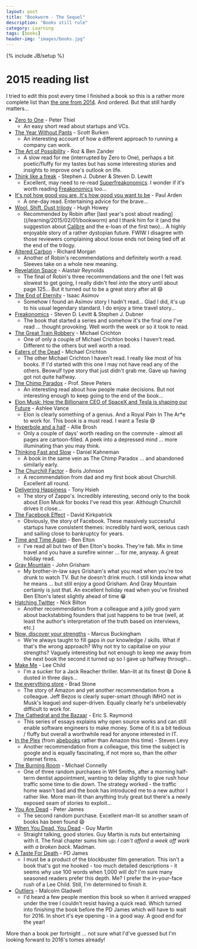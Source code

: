 ```yaml
---
layout: post
title: "Bookworm - The Sequel"
description: "Books still rule"
category: Learning
tags: [books]
header-img: "images/books.jpg"
---
```

{% include JB/setup %}

# 2015 reading list
I tried to edit this post every time I finished a book so this is a rather more complete list than [the one from 2014](/learning/2015/02/01/bookworm).  And ordered.  But that still hardly matters...

* [Zero to One](http://www.amazon.co.uk/Zero-One-Notes-Start-Future-ebook/dp/B00KHX0II4/ref=pd_sim_b_10?ie=UTF8&refRID=010DRYF5M966WF0FPFPN) - Peter Thiel
  * An easy short read about startups and VCs.
* [The Year Without Pants](http://www.amazon.co.uk/Year-Without-Pants-WordPress-Com-Hardcover/dp/B00GOH3D34/ref=sr_1_cc_2?s=aps&ie=UTF8&qid=1422128167&sr=1-2-catcorr&keywords=the+year+without+pants) - Scott Burken
  * An interesting account of how a different approach to running a company can work.
* [The Art of Possibility](http://www.amazon.co.uk/Art-Possibility-Transforming-Professional-Hardcover/dp/B00GSCMDRW/ref=sr_1_2?s=books&ie=UTF8&qid=1422128361&sr=1-2&keywords=the+art+of+the+possibility) - Roz & Ben Zander
  * A slow read for me (interrupted by Zero to One), perhaps a bit poetic/fluffy for my tastes but has some interesting stories and insights to improve one's outlook on life.
* [Think like a freak](http://www.amazon.co.uk/Think-Like-Freak-Smarter-Everything/dp/1846147557) - Stephen J. Dubner & Steven D. Lewitt
  * Excellent, may need to re-read [Superfreakonomics](http://www.amazon.co.uk/Superfreakonomics-Cooling-Patriotic-Prostitutes-Insurance/dp/0141030704/ref=pd_bxgy_b_img_y).  I wonder if it's worth reading [Freakonomics](http://www.amazon.co.uk/Freakonomics-Economist-Explores-Hidden-Everything/dp/0141019018/ref=pd_bxgy_b_img_y) too...
* [It's not how good you are, It's how good you want to be](http://www.amazon.co.uk/Its-Not-How-Good-Want/dp/0714843377/ref=sr_1_9?ie=UTF8&qid=1423090505&sr=8-9&keywords=be+who+you+want+to+be) - Paul Arden
  * A one-day read.  Entertaining advice for the brave...
* [Wool, Shift, Dust trilogy](http://www.amazon.co.uk/Wool-Trilogy-Shift-Dust-ebook/dp/B00I96357W/ref=sr_1_2?ie=UTF8&qid=1427043593&sr=8-2&keywords=wool%2C+shift%2C+dust) - Hugh Howey
  * Recommended by Robin after [last year's post about reading]((/learning/2015/02/01/bookworm) and I thank him for it (and the suggestion about [Calibre](http://calibre-ebook.com) and the e-loan of the first two)...  A highly enjoyable story of a rather dystopian future.  FWIW I disagree with those reviewers complaining about loose ends not being tied off at the end of the trilogy.
* [Altered Carbon](http://www.amazon.co.uk/Altered-Carbon-GOLLANCZ-Richard-Morgan/dp/0575081244) - Richard Morgan
  * Another of Robin's recommendations and definitely worth a read.  Sleeves take on a whole new meaning.
* [Revelation Space](http://www.amazon.co.uk/Revelation-Space-Alastair-Reynolds/dp/0575083093/ref=sr_1_1?ie=UTF8&qid=1428312406&sr=8-1&keywords=revelation+space) - Alastair Reynolds
  * The final of Robin's three recommendations and the one I felt was slowest to get going, I really didn't feel _into_ the story until about page 125...  But it turned out to be a great story after all :smile:
* [The End of Eternity](http://www.amazon.co.uk/End-Eternity-Panther-Science-Fiction/dp/0586024409/ref=sr_1_1?s=books&ie=UTF8&qid=1431643224&sr=1-1&keywords=end+eternity) - Isaac Asimov
  * Somehow I found an Asimov story I hadn't read...  Glad I did, it's up to his usual legendary standard.  I do enjoy a time travel story...
* [Freakonomics](http://www.amazon.co.uk/Freakonomics-Economist-Explores-Hidden-Everything-ebook/dp/B002RPCOH8/ref=sr_1_1?s=books&ie=UTF8&qid=1431643374&sr=1-1&keywords=freakonomics) - Steven D. Levitt & Stephen J. Dubner
  * The book that started a series and somehow it's the final one I've read ... thought provoking.  Well worth the week or so it took to read.
* [The Great Train Robbery](http://www.amazon.co.uk/Great-Train-Robbery-Michael-Crichton/dp/009948241X/ref=sr_1_2?s=books&ie=UTF8&qid=1432588554&sr=1-2&keywords=the+great+train+robbery) - Michael Crichton
  * One of only a couple of Michael Crichton books I haven't read.  Different to the others but well worth a read.
* [Eaters of the Dead](http://www.amazon.co.uk/Eaters-Dead-Michael-Crichton/dp/0099222825/ref=sr_1_1?ie=UTF8&qid=1433454460&sr=8-1&keywords=eaters+of+the+dead) - Michael Crichton
  * The other Michael Crichton I haven't read.  I really like most of his books.  If I'd started with this one I may not have read any of the others.  Beowulf type story that just didn't grab me.  Gave up having got not quite halfway.
* [The Chimp Paradox](http://www.amazon.co.uk/Chimp-Paradox-Management-Programme-Confidence/dp/009193558X/ref=sr_1_1?s=books&ie=UTF8&qid=1433454488&sr=1-1&keywords=the+chimp+paradox) - Prof. Steve Peters
  * An interesting read about how people make decisions.  But not interesting enough to keep going to the end of the book...
* [Elon Musk: How the Billionaire CEO of SpaceX and Tesla is shaping our Future](http://www.amazon.co.uk/Elon-Musk-Billionaire-SpaceX-shaping/dp/075355562X/ref=sr_1_1?s=books&ie=UTF8&qid=1434402586&sr=1-1&keywords=elon+musk) - Ashlee Vance
  * Elon is clearly something of a genius.  And a Royal Pain In The Ar*e to work for.  This book is a must read.  I want a Tesla :smile:
* [Hyperbole and a half](http://www.amazon.co.uk/Hyperbole-Half-Unfortunate-Situations-Mechanisms/dp/0224095374/ref=sr_1_1?s=books&ie=UTF8&qid=1435213562&sr=1-1&keywords=hyperbole+and+a+half) - Allie Brosh
  * Only a couple of days' worth reading on the commute - almost all pages are cartoon-filled.  A peek into a depressed mind ... more illuminating than you may think.
* [Thinking Fast and Slow](http://www.amazon.co.uk/Thinking-Fast-Slow-Daniel-Kahneman/dp/0141033576/ref=sr_1_1?ie=UTF8&qid=1436044632&sr=8-1&keywords=thinking+fast+and+slow) - Daniel Kahneman
  * A book in the same vein as The Chimp Paradox ... and abandoned similarly early.
* [The Churchill Factor](http://www.amazon.co.uk/Churchill-Factor-How-Made-History/dp/144478305X/ref=sr_1_1?s=diy&ie=UTF8&qid=1436044556&sr=8-1&keywords=churchill+johnson) - Boris Johnson
  * A recommendation from dad and my first book about Churchill.  Excellent all round.
* [Delivering Happiness](http://www.amazon.co.uk/Delivering-Happiness-Profits-Passion-Purpose/dp/0446563048/ref=tmm_hrd_swatch_0?_encoding=UTF8&qid=1438291580&sr=1-1) - Tony Hsieh
  * The story of Zappo's.  Incredibly interesting, second only to the book about Elon Musk for books I've read this year.  Although Churchill drives it close...
* [The Facebook Effect](http://www.amazon.co.uk/Facebook-Effect-Inside-Company-Connecting/dp/1439102112/ref=tmm_hrd_swatch_0?_encoding=UTF8&qid=1438291608&sr=1-1) - David Kirkpatrick
  * Obviously, the story of Facebook.  These massively successful startups have consistent themes: incredibly hard work, serious cash and sailing close to bankruptcy for years.
* [Time and Time Again](http://www.amazon.co.uk/Time-Again-Ben-Elton/dp/0552779997/ref=sr_1_1?ie=UTF8&qid=1440620160&sr=8-1&keywords=time+and+time+again) - Ben Elton
  * I've read all but two of Ben Elton's books.  They're fab.  Mix in time travel and you have a surefire winner ... for me, anyway.  A great holiday read.
* [Gray Mountain](http://www.amazon.co.uk/Gray-Mountain-John-Grisham/dp/1444765655/ref=sr_1_1?s=books&ie=UTF8&qid=1440620231&sr=1-1&keywords=john+grisham+grey+mountain) - John Grisham
  * My brother-in-law says Grisham's what you read when you're too drunk to watch TV.  But he doesn't drink much.  I still kinda know what he means ... but still enjoy a good Grisham.  And Gray Mountain certainly is just that.  An excellent holiday read when you've finished Ben Elton's latest slightly ahead of time :grin:
* [Hatching Twitter](http://www.amazon.co.uk/Hatching-Twitter-Nick-Bilton/dp/1444761978/ref=sr_1_1?s=books&ie=UTF8&qid=1440620359&sr=1-1&keywords=hatching+twitter) - Nick Bilton
  * Another recommendation from a colleague and a jolly good yarn about backstabbing founders that just happens to be true (well, at least the author's interpretation of the truth based on interviews, etc.)
* [Now, discover your strengths](http://www.amazon.co.uk/Now-Discover-Your-Strengths-Develop/dp/1416502653/ref=sr_1_1?s=books&ie=UTF8&qid=1441609343&sr=1-1&keywords=now+discover+your+strengths) - Marcus Buckingham
  * We're always taught to fill gaps in our knowledge / skills.  What if that's the wrong approach?  Why not try to capitalise on your strengths?  Vaguely interesting but not enough to keep me away from the next book the second it turned up so I gave up halfway through...
* [Make Me](http://www.amazon.co.uk/Make-Me-Jack-Reacher-20/dp/0593073886/ref=sr_1_1?ie=UTF8&qid=1442338256&sr=8-1&keywords=make+me) - Lee Child
  * I'm a sucker for a Jack Reacher thriller.  Man-lit at its finest :smile:  Done & dusted in three days...
* [the everything store](http://www.amazon.co.uk/Everything-Store-Jeff-Bezos-Amazon/dp/0552167835/ref=sr_1_1?ie=UTF8&qid=1442338345&sr=8-1&keywords=the+everything+store) - Brad Stone
  * The story of Amazon and yet another recommendation from a colleague.  Jeff Bezos is clearly super-smart (though IMHO not in Musk's league) and super-driven.  Equally clearly he's unbelievably difficult to work for.
* [The Cathedral and the Bazaar](http://www.amazon.co.uk/Cathedral-Bazaar-Eric-S-Raymond/dp/0596001088/ref=sr_1_1?s=books&ie=UTF8&qid=1443557728&sr=1-1&keywords=cathedral+and+the+bazaar) - Eric S. Raymond
  * This series of essays explains why open source works and can still enable software engineers to make money.  Some of it is a bit tedious / fluffy but overall a worthwhile read for anyone interested in IT.
* [In the Plex](http://www.amazon.co.uk/Plex-Google-Thinks-Works-Shapes/dp/1416596585/ref=sr_1_1?s=books&ie=UTF8&qid=1444804518&sr=1-1&keywords=in+the+plex) (from [abebooks](http://www.abebooks.co.uk) rather than Amazon this time) - Steven Levy
  * Another recommendation from a colleague, this time the subject is google and is equally fascinating, if not more so, than the _other_ internet firms.
* [The Burning Room](http://www.amazon.co.uk/gp/product/1409145662?keywords=the%20burning%20room&qid=1447628898&ref_=sr_1_1&sr=8-1) - Michael Connelly
  * One of three random purchases in WH Smiths, after a morning half-term dentist appointment, wanting to delay slightly to give rush hour traffic some time to die down.  The strategy worked - the traffic home wasn't bad and the book has introduced me to a new author I rather like.  More man-lit than anything truly great but there's a newly exposed seam of stories to exploit...
* [You Are Dead](http://www.amazon.co.uk/gp/product/1447255798?keywords=you%20are%20dead&qid=1448495053&ref_=sr_1_1&sr=8-1) - Peter James
  * The second random purchase.  Excellent man-lit so another seam of books has been found :smile:
* [When You Dead, You Dead](http://www.amazon.co.uk/gp/product/0753556669?keywords=you%20are%20dead&qid=1448495053&ref_=sr_1_2&sr=8-2) - Guy Martin
  * Straight talking, good stories.  Guy Martin is nuts but entertaining with it.  The final chapter sums him up: _I can't afford a week off work with a broken back_.  Madman.
* [A Taste For Death](http://www.amazon.co.uk/Taste-Death-Inspector-Dalgliesh-Mystery/dp/0571248918/ref=sr_1_1?ie=UTF8&qid=1449920976&sr=8-1&keywords=a+taste+for+death) - PD James
  * I must be a product of the blockbuster film generation.  This isn't a book that's got me hooked - too much detailed descriptions - it seems why use 100 words when 1,000 will do?  I'm sure many seasoned readers prefer this depth.  Me?  I prefer the in-your-face rush of a Lee Child.  Still, I'm determined to finish it.
* [Outliers](http://www.amazon.co.uk/Outliers-Story-Success-Malcolm-Gladwell/dp/0141036257/ref=sr_1_1?ie=UTF8&qid=1451681668&sr=8-1&keywords=outliers) - Malcolm Gladwell
  * I'd heard a few people mention this book so when it arrived wrapped under the tree I couldn't resist having a quick read.  Which turned into finishing the book before the PD James which will have to wait for 2016.  In short it's eye opening - in a good way.  A good end for the year!

More than a book per fortnight ... not sure what I'd've guessed but I'm looking forward to 2016's tomes already!